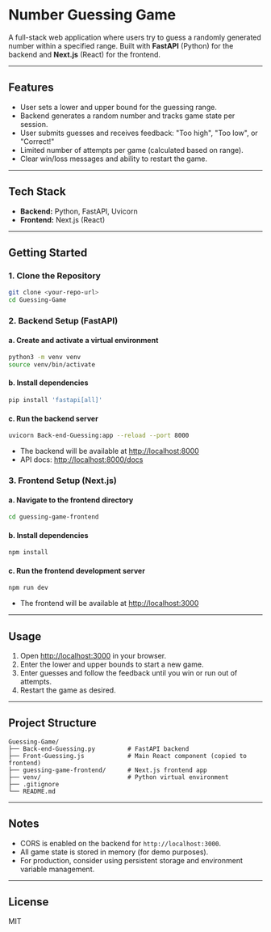 # Number Guessing Game

A full-stack web application where users try to guess a randomly generated number within a specified range. Built with **FastAPI** (Python) for the backend and **Next.js** (React) for the frontend.

---

## Features
- User sets a lower and upper bound for the guessing range.
- Backend generates a random number and tracks game state per session.
- User submits guesses and receives feedback: "Too high", "Too low", or "Correct!"
- Limited number of attempts per game (calculated based on range).
- Clear win/loss messages and ability to restart the game.

---

## Tech Stack
- **Backend:** Python, FastAPI, Uvicorn
- **Frontend:** Next.js (React)

---

## Getting Started

### 1. Clone the Repository
```bash
git clone <your-repo-url>
cd Guessing-Game
```

### 2. Backend Setup (FastAPI)

#### a. Create and activate a virtual environment
```bash
python3 -m venv venv
source venv/bin/activate
```

#### b. Install dependencies
```bash
pip install 'fastapi[all]'
```

#### c. Run the backend server
```bash
uvicorn Back-end-Guessing:app --reload --port 8000
```
- The backend will be available at [http://localhost:8000](http://localhost:8000)
- API docs: [http://localhost:8000/docs](http://localhost:8000/docs)

### 3. Frontend Setup (Next.js)

#### a. Navigate to the frontend directory
```bash
cd guessing-game-frontend
```

#### b. Install dependencies
```bash
npm install
```

#### c. Run the frontend development server
```bash
npm run dev
```
- The frontend will be available at [http://localhost:3000](http://localhost:3000)

---

## Usage
1. Open [http://localhost:3000](http://localhost:3000) in your browser.
2. Enter the lower and upper bounds to start a new game.
3. Enter guesses and follow the feedback until you win or run out of attempts.
4. Restart the game as desired.

---

## Project Structure
```
Guessing-Game/
├── Back-end-Guessing.py         # FastAPI backend
├── Front-Guessing.js            # Main React component (copied to frontend)
├── guessing-game-frontend/      # Next.js frontend app
├── venv/                        # Python virtual environment
├── .gitignore
└── README.md
```

---

## Notes
- CORS is enabled on the backend for `http://localhost:3000`.
- All game state is stored in memory (for demo purposes).
- For production, consider using persistent storage and environment variable management.

---

## License
MIT

